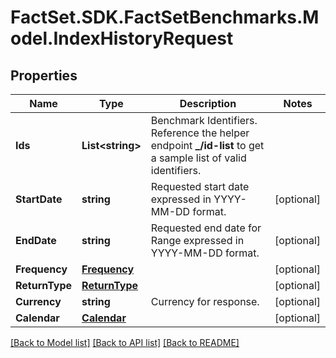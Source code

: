 # FactSet.SDK.FactSetBenchmarks.Model.IndexHistoryRequest

## Properties

Name | Type | Description | Notes
------------ | ------------- | ------------- | -------------
**Ids** | **List&lt;string&gt;** | Benchmark Identifiers. Reference the helper endpoint **_/id-list** to get a sample list of  valid identifiers. | 
**StartDate** | **string** | Requested start date expressed in YYYY-MM-DD format. | [optional] 
**EndDate** | **string** | Requested end date for Range expressed in YYYY-MM-DD format. | [optional] 
**Frequency** | [**Frequency**](Frequency.md) |  | [optional] 
**ReturnType** | [**ReturnType**](ReturnType.md) |  | [optional] 
**Currency** | **string** | Currency for response. | [optional] 
**Calendar** | [**Calendar**](Calendar.md) |  | [optional] 

[[Back to Model list]](../README.md#documentation-for-models) [[Back to API list]](../README.md#documentation-for-api-endpoints) [[Back to README]](../README.md)

